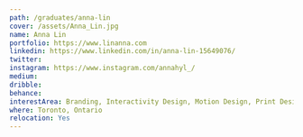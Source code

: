 ```yaml
---
path: /graduates/anna-lin
cover: /assets/Anna_Lin.jpg
name: Anna Lin
portfolio: https://www.linanna.com
linkedin: https://www.linkedin.com/in/anna-lin-15649076/
twitter:
instagram: https://www.instagram.com/annahyl_/
medium:
dribble:
behance:
interestArea: Branding, Interactivity Design, Motion Design, Print Design
where: Toronto, Ontario
relocation: Yes
---
```

